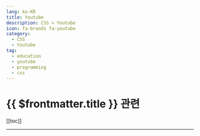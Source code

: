 ```yaml
---
lang: ko-KR
title: Youtube
description: CSS > Youtube
icon: fa-brands fa-youtube
category:
  - CSS
  - Youtube
tag: 
  - education
  - youtube
  - programming
  - css
---
```


# {{ $frontmatter.title }} 관련

[[toc]]

---

<MyYouTubeItems jsonName="yu-KevinPowell" /><!-- Kevin Powell -->
<MyYouTubeItems jsonName="yu-veamcamp" /><!-- 빔캠프 CSS -->
<MyYouTubeItems jsonName="yu-OnlineTutorialsYT" /><!-- Online Tutorials -->
<MyYouTubeItems jsonName="yu-ExternCode" /><!-- Extern Code -->
<MyYouTubeItems jsonName="yu-ZeroToMastery" /><!-- Zero To Mastery -->
<MyYouTubeItems jsonName="yu-Ezweb" /><!-- Rock's Easyweb -->
<MyYouTubeItems jsonName="yu-codingSeller" /><!-- 코딩셀러 - Build and Sell -->
<MyYouTubeItems jsonName="yu-garnattione" /><!-- garnatti one -->
<MyYouTubeItems jsonName="yu-FedericoTerzi" /><!-- Federico Terzi -->
<MyYouTubeItems jsonName="yu-DarkCodeOnline" /><!-- DarkCode -->
<MyYouTubeItems jsonName="yu-onlinementor1013" /><!-- Online Mentor -->
<MyYouTubeItems jsonName="yu-dcode-software" /><!-- dcode -->
<MyYouTubeItems jsonName="yu-hknudesign" /><!-- hknudesign -->
<MyYouTubeItems jsonName="yu-realchrishawkes" /><!-- Chris Hawkes -->
<MyYouTubeItems jsonName="yu-WebKitCoding" /><!-- WebKitCoding -->
<MyYouTubeItems jsonName="yu-devbang" /><!-- 개발자방16 -->
<MyYouTubeItems jsonName="yu-AcademyNet.net1" /><!-- AcademyNet -->
<MyYouTubeItems jsonName="yu-TutorialsPoint_" /><!-- Tutorialspoint -->
<MyYouTubeItems jsonName="yu-craftsman-mentality" /><!-- 크래프트맨 멘탈리티 -->
<MyYouTubeItems jsonName="yu-Homgwart" /> <!-- 홈페이지마법사 -->
<MyYouTubeItems jsonName="yu-rc_codex" /><!-- rccodex -->
<MyYouTubeItems jsonName="yu-alohaclass" /><!-- ALOHA CLASS -->
<MyYouTubeItems jsonName="yu-appbrewery" /><!-- London App Brewery -->
<MyYouTubeItems jsonName="yu-MattVisiwig" /><!-- Matt Visiwig -->
<MyYouTubeItems jsonName="yu-hyena-sunny" /><!-- 중써니 -->
<MyYouTubeItems jsonName="yu-JoyofCodeDev" /><!-- Joy of Code -->
<MyYouTubeItems jsonName="yu-dev.mminsu" /><!-- dev.mminsu -->
<MyYouTubeItems jsonName="yu-CodinginPublic" /><!-- Coding in Public -->
<MyYouTubeItems jsonName="yu-Bogdan_Stashchuk" /><!-- Bogdan Stashchuk -->
<MyYouTubeItems jsonName="yu-Algolia" /><!-- Algolia -->
<MyYouTubeItems jsonName="yu-academind" /><!-- Academind -->
<MyYouTubeItems jsonName="yu-bonieky" /><!-- Bonieky Lacerda -->
<MyYouTubeItems jsonName="yu-Penpot" /><!-- Penpot -->
<MyYouTubeItems jsonName="yu-tahazsh" /><!-- Taha Shashtari -->
<MyYouTubeItems jsonName="yu-CSSWeekly" /><!-- CSS Weekly -->
<MyYouTubeItems jsonName="yu-DevMadeEasy" /><!-- Web Dev Made Easy -->
<MyYouTubeItems jsonName="yu-ecemgokdogan" /><!-- Ecem Gokdogan -->
<MyYouTubeItems jsonName="yu-Bedimcode" /><!-- Bedimcode -->
<MyYouTubeItems jsonName="yu-jimmykimu" /><!-- DEvS -->
<MyYouTubeItems jsonName="yu-frontendzonedotcom" /><!-- frontendzone -->
<MyYouTubeItems jsonName="yu-OptimisticWeb" /><!-- Optimistic Web -->
<MyYouTubeItems jsonName="yu-Amarindaz" /><!-- Amarindaz -->
<MyYouTubeItems jsonName="yu-whatstheteawithmandy" /><!-- css par‧tea -->
<MyYouTubeItems jsonName="yu-ChromeDevs" /><!-- Google Chrome Developers -->
<MyYouTubeItems jsonName="yu-onlinewebustaad" /><!-- Online web ustaad -->
<MyYouTubeItems jsonName="yu-hancoding" /><!-- 한코딩 -->
<MyYouTubeItems jsonName="yu-프론트맨-e2b" /><!-- 프론트맨 -->

<TagLinks />